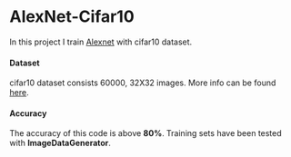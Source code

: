 # AlexNet-Cifar10

In this project I train [Alexnet](https://www.learnopencv.com/understanding-alexnet/) with cifar10 dataset.

#### Dataset 

cifar10 dataset consists 60000, 32X32 images. More info can be found [here](https://www.cs.toronto.edu/~kriz/cifar.html).
#### Accuracy      

The accuracy of this code is above **80%**. Training sets have been tested with **ImageDataGenerator**. 
